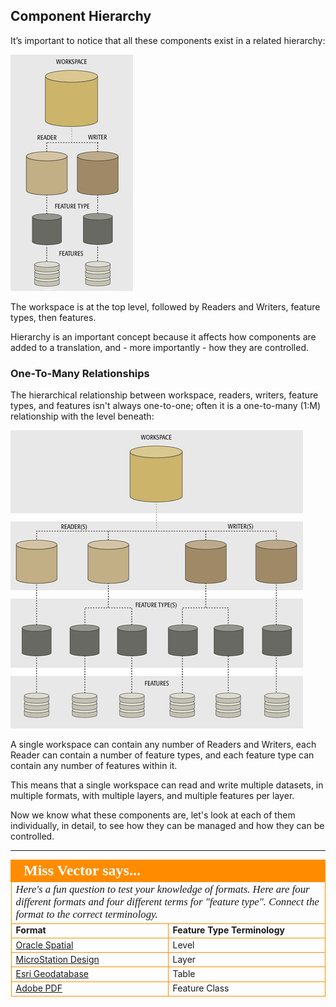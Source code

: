 ## Component Hierarchy ##
It’s important to notice that all these components exist in a related hierarchy:

![](./Images/Img4.01.TranslationComponents1-1HalfScale.png)

The workspace is at the top level, followed by Readers and Writers, feature types, then features.

Hierarchy is an important concept because it affects how components are added to a translation, and - more importantly - how they are controlled.


### One-To-Many Relationships ###

The hierarchical relationship between workspace, readers, writers, feature types, and features isn't always one-to-one; often it is a one-to-many (1:M) relationship with the level beneath:

![](./Images//Img4.01.TranslationComponentsHalfScale.png)

A single workspace can contain any number of Readers and Writers, each Reader can contain a number of feature types, and each feature type can contain any number of features within it.

This means that a single workspace can read and write multiple datasets, in multiple formats, with multiple layers, and multiple features per layer.

Now we know what these components are, let's look at each of them individually, in detail, to see how they can be managed and how they can be controlled.


---

<!--Person X Says Section-->

<table style="border-spacing: 0px">
<tr>
<td colspan="2" style="vertical-align:middle;background-color:darkorange;border: 2px solid darkorange">
<i class="fa fa-quote-left fa-lg fa-pull-left fa-fw" style="color:white;padding-right: 12px;vertical-align:text-top"></i>
<span style="color:white;font-size:x-large;font-weight: bold;font-family:serif">Miss Vector says...</span>
</td>
</tr>

<tr>
<td colspan="2" style="border: 1px solid darkorange">
<span style="font-family:serif; font-style:italic; font-size:larger">
Here's a fun question to test your knowledge of formats. Here are four different formats and four different terms for "feature type". Connect the format to the correct terminology.
<tr><td width="50%" style="font-weight: bold; border: 1px solid darkorange">Format</td><td style="font-weight: bold; border: 1px solid darkorange">Feature Type Terminology</td></tr>
<tr><td style="border: 1px solid darkorange"><a href="http://52.73.3.37/fmedatastreaming/Manual/QAResponseDotZero.fmw?chapter=4&question=1&answer=1&DestDataset_TEXTLINE=C%3A%5CFMEOutput%5CQAResponse.html">Oracle Spatial</a></td><td style="border: 1px solid darkorange">Level</td></tr>
<tr><td style="border: 1px solid darkorange"><a href="http://52.73.3.37/fmedatastreaming/Manual/QAResponseDotZero.fmw?chapter=4&question=1&answer=2&DestDataset_TEXTLINE=C%3A%5CFMEOutput%5CQAResponse.html">MicroStation Design</a></td><td style="border: 1px solid darkorange">Layer</td></tr>
<tr><td style="border: 1px solid darkorange"><a href="http://52.73.3.37/fmedatastreaming/Manual/QAResponseDotZero.fmw?chapter=4&question=1&answer=3&DestDataset_TEXTLINE=C%3A%5CFMEOutput%5CQAResponse.html">Esri Geodatabase</a></td><td style="border: 1px solid darkorange">Table</td></tr>
<tr><td style="border: 1px solid darkorange"><a href="http://52.73.3.37/fmedatastreaming/Manual/QAResponseDotZero.fmw?chapter=4&question=1&answer=4&DestDataset_TEXTLINE=C%3A%5CFMEOutput%5CQAResponse.html">Adobe PDF</a></td><td style="border: 1px solid darkorange">Feature Class</td></tr>
</span>
</td>
</tr>
</table>
